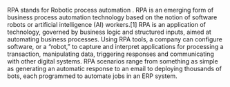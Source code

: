 
  RPA stands for Robotic process automation . 
  RPA is an emerging form of business process automation technology based on the notion of software robots or artificial intelligence (AI) workers.[1]
  RPA is an application of technology, governed by business logic and structured inputs, aimed at automating business processes. Using RPA tools, a company can configure software, or a “robot,” to capture and interpret applications for processing a transaction, manipulating data, triggering responses and communicating with other digital systems. RPA scenarios range from something as simple as generating an automatic response to an email to deploying thousands of bots, each programmed to automate jobs in an ERP system.
